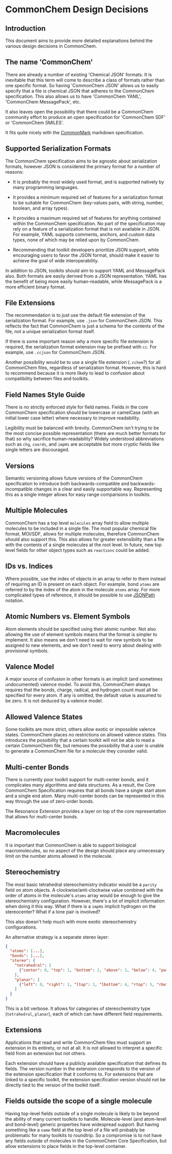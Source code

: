 # CommonChem Design Decisions

## Introduction

This document aims to provide more detailed explanations behind the various design decisions in CommonChem.

## The name 'CommonChem'

There are already a number of existing 'Chemical JSON' formats. It is inevitable that this term will come to describe a class of formats rather than one specific format. So having 'CommonChem JSON' allows us to easily specify that a file is chemical JSON that adheres to the CommonChem specification. This also allows us to have 'CommonChem YAML', 'CommonChem MessagePack', etc.

It also leaves open the possibility that there could be a CommonChem community effort to produce an open specification for 'CommonChem SDF' or 'CommonChem SMILES'.

It fits quite nicely with the [CommonMark](http://commonmark.org/) markdown specification.

## Supported Serialization Formats

The CommonChem specification aims to be agnostic about serialization formats, however JSON is considered the primary format for a number of reasons:

- It is probably the most widely used format, and is supported natively by many programming languages.

- It provides a minimum required set of features for a serialization format to be suitable for CommonChem (key-values pairs, with string, number, boolean, and array types).

- It provides a maximum required set of features for anything contained within the CommonChem specification. No part of the specification may rely on a feature of a serialization format that is not available in JSON. For example, YAML supports comments, anchors, and custom data types, none of which may be relied upon by CommonChem.

- Recommending that toolkit developers prioritize JSON support, while encouraging users to favor the JSON format, should make it easier to achieve the goal of wide interoperability.

In addition to JSON, toolkits should aim to support YAML and MessagePack also. Both formats are easily derived from a JSON representation. YAML has the benefit of being more easily human-readable, while MessagePack is a more efficient binary format.

## File Extensions

The recommendation is to just use the default file extension of the serialization format. For example, use `.json` for CommonChem JSON. This reflects the fact that CommonChem is just a schema for the contents of the file, not a unique serialization format itself.

If there is some important reason why a more specific file extension is required, the serialization format extension may be prefixed with `cc`. For example, use `.ccjson` for CommonChem JSON.

Another possibility would be to use a single file extension (`.cchem`?) for all CommonChem files, regardless of serialization format. However, this is hard to recommend because it is more likely to lead to confusion about compatibility between files and toolkits.

## Field Names Style Guide

There is no strictly enforced style for field names. Fields in the core CommonChem specification should be lowercase or camelCase (with an initial lower case letter) where necessary to improve readability.

Legibility must be balanced with brevity. CommonChem isn't trying to be the most concise possible representation (there are much better formats for that) so why sacrifice human-readability? Widely understood abbreviations such as `chg`, `coords`, and `impHs` are acceptable but more cryptic fields like single letters are discouraged.

## Versions

Semantic versioning allows future versions of the CommonChem specification to introduce both backwards-compatible and backwards-incompatible changes in a clear and easily supportable way. Representing this as a single integer allows for easy range comparisons in toolkits.

## Multiple Molecules

CommonChem has a top level `molecules` array field to allow multiple molecules to be included in a single file. The most popular chemical file format, MOl/SDF, allows for multiple molecules, therefore CommonChem should also support this. This also allows for greater extensibility than a file with the contents of a single molecules at the root level. In future, new top level fields for other object types such as `reactions` could be added.

## IDs vs. Indices

Where possible, use the index of objects in an array to refer to them instead of requiring an ID is present on each object. For example, bond `atoms` are referred to by the index of the atom in the molecule `atoms` array. For more complicated types of reference, it should be possible to use [JSONPath](http://goessner.net/articles/JsonPath/) notation.

## Atomic Numbers vs. Element Symbols

Atom elements should be specified using their atomic number. Not also allowing the use of element symbols means that the format is simpler to implement. It also means we don't need to wait for new symbols to be assigned to new elements, and we don't need to worry about dealing with provisional symbols.

## Valence Model

A major source of confusion in other formats is an implicit (and sometimes undocumented) valence model. To avoid this, CommonChem always requires that the bonds, charge, radical, and hydrogen count must all be specified for every atom. If any is omitted, the default value is assumed to be zero. It is not deduced by a valence model.

## Allowed Valence States

Some toolkits are more strict, others allow exotic or impossible valence states. CommonChem places no restrictions on allowed valence states. This introduces the possibility that a certain toolkit will not be able to read a certain CommonChem file, but removes the possibility that a user is unable to generate a CommonChem file for a molecule they consider valid. 

## Multi-center Bonds

There is currently poor toolkit support for multi-center bonds, and it complicates many algorithms and data structures. As a result, the Core CommonChem Specification requires that all bonds have a single start atom and a single end atom. Many multi-center bonds can be represented in this way through the use of zero-order bonds.

The Resonance Extension provides a layer on top of the core representation that allows for multi-center bonds.

## Macromolecules

It is important that CommonChem is able to support biological macromolecules, so no aspect of the design should place any unnecessary limit on the number atoms allowed in the molecule.

## Stereochemistry

The most basic tetrahedral stereochemistry indicator would be a `parity` field on atom objects. A clockwise/anti-clockwise value combined with the order of atoms in the molecule's `atoms` array would be enough to give the stereochemistry configuration. However, there's a lot of implicit information when doing it this way. What if there is a `impHs` implicit hydrogen on the stereocenter? What if a lone pair is involved?

This also doesn't help much with more exotic stereochemistry configurations.

An alternative strategy is a separate stereo layer:

```json
{
  "atoms": [...],
  "bonds": [...],
  "stereo": {
    "tetrahedral": [
      {"center": 0, "top": 1, "bottom": 2, "above": 3, "below": 4, "parity": "clockwise"}
    ],
    "planar": [
      {"left": 0, "right": 1, "ltop": 3, "lbottom": 4, "rtop": 5, "rbottom": 6, "parity": "trans"}
    ]
  }
}
```

This is a bit verbose. It allows for categories of stereochemistry type (`tetrahedral`, `planar`), each of which can have different field requirements.

## Extensions

Applications that read and write CommonChem files must support an extension in its entirety, or not at all. It is not allowed to interpret a specific field from an extension but not others.

Each extension should have a publicly available specification that defines its fields. The version number in the extension corresponds to the version of the extension specification that it conforms to. For extensions that are linked to a specific toolkit, the extension specification version should not be directly tied to the version of the toolkit itself.

## Fields outside the scope of a single molecule

Having top-level fields outside of a single molecule is likely to be beyond the ability of many current toolkits to handle. Molecule-level (and atom-level and bond-level) generic properties have widespread support. But having something like a `name` field at the top level of a file will probably be problematic for many toolkits to roundtrip. So a compromise is to not have any fields outside of molecules in the CommonChem Core Specification, but allow extensions to place fields in the top-level container.
